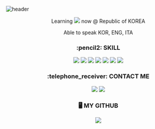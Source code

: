 ![header](https://capsule-render.vercel.app/api?type=waving&color=auto&height=150&section=header&text=JIYUN%20HAN%20(gioia)&fontSize=40)
<p align="center">Learning <img src="https://img.shields.io/badge/Django-092E20?style=flat-square&logo=Django&logoColor=white"/> now @ Republic of KOREA</p>
<p align="center">Able to speak KOR, ENG, ITA</p>


<h3 align="center">:pencil2: SKILL </h3>
<div align="center"><img src="https://img.shields.io/badge/Python-3776AB?style=for-the-badge&logo=Python&logoColor=white"/> <img src="https://img.shields.io/badge/Django-092E20?style=for-the-badge&logo=Django&logoColor=white"/> <img src="https://img.shields.io/badge/Java-007396?style=for-the-badge&logo=Java&logoColor=white"/> <img src="https://img.shields.io/badge/MySQL-4479A1?style=for-the-badge&logo=MySQL&logoColor=white"/> <img src="https://img.shields.io/badge/HTML5-E34F26?style=for-the-badge&logo=HTML5&logoColor=white"/> <img src="https://img.shields.io/badge/CSS-1572B6?style=for-the-badge&logo=CSS3&logoColor=white"/> <img src="https://img.shields.io/badge/Javascript-F7DF1E?style=for-the-badge&logo=Javascript&logoColor=white"/></div>


<h3 align="center">:telephone_receiver: CONTACT ME </h3>
<div align="center"><a href="mailto:"arocozy@gmail.com"><img src="https://img.shields.io/badge/Gmail-EA4335?style=for-the-badge&logo=Gmail&logoColor=white"/></a> <a href="mailto:"arocozy@naver.com"><img src="https://img.shields.io/badge/Naver-03C75A?style=for-the-badge&logo=Naver&logoColor=white"/></a></div>


<h3 align="center">🖥 MY GITHUB </h3>
<div style="display" align="center">
  <img src="https://github-readme-stats.vercel.app/api?username=3gioia5&show_icons=true&theme=graywhite" />
</div>
